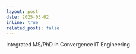 ```yaml
---
layout: post
date: 2025-03-02
inline: true
related_posts: false
---
```



Integrated MS/PhD in Convergence IT Engineering

